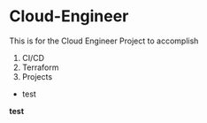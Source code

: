 # Cloud-Engineer
This is for the Cloud Engineer Project to accomplish

1. CI/CD
2. Terraform
3. Projects
- test

__test__